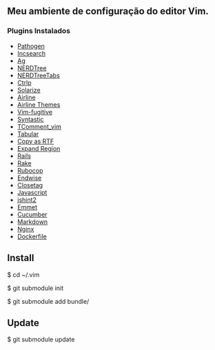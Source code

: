 ## Meu ambiente de configuração do editor Vim.

### Plugins Instalados

- [Pathogen](https://github.com/tpope/vim-pathogen)
- [Incsearch](https://github.com/haya14busa/incsearch.vim)
- [Ag](https://github.com/rking/ag.vim)
- [NERDTree](https://github.com/scrooloose/nerdtree)
- [NERDTreeTabs](https://github.com/jistr/vim-nerdtree-tabs)
- [Ctrlp](https://github.com/kien/ctrlp.vim)
- [Solarize](http://ethanschoonover.com/solarized/vim-colors-solarized)
- [Airline](https://github.com/bling/vim-airline)
- [Airline Themes](https://github.com/vim-airline/vim-airline-themes)
- [Vim-fugitive](https://github.com/tpope/vim-fugitive)
- [Syntastic](https://github.com/vim-syntastic/syntastic)
- [TComment_vim](https://github.com/tomtom/tcomment_vim)
- [Tabular](https://github.com/godlygeek/tabular)
- [Copy as RTF](https://github.com/zerowidth/vim-copy-as-rtf)
- [Expand Region](https://github.com/terryma/vim-expand-region)
- [Rails](https://github.com/tpope/vim-rails)
- [Rake](https://github.com/tpope/vim-rake)
- [Rubocop](https://github.com/ngmy/vim-rubocop)
- [Endwise](https://github.com/tpope/vim-endwise)  
- [Closetag](https://github.com/alvan/vim-closetag)
- [Javascript](https://github.com/pangloss/vim-javascript)
- [jshint2](https://github.com/Shutnik/jshint2.vim)
- [Emmet](https://github.com/mattn/emmet-vim)  
- [Cucumber](https://github.com/tpope/vim-cucumber)
- [Markdown](https://github.com/plasticboy/vim-markdown/)
- [Nginx](https://github.com/vim-scripts/nginx.vim)
- [Dockerfile](http://vimawesome.com/plugin/dockerfile-vim)


## Install
$ cd ~/.vim

$ git submodule init

$ git submodule add <path repository> bundle/<name>

## Update
$ git submodule update

